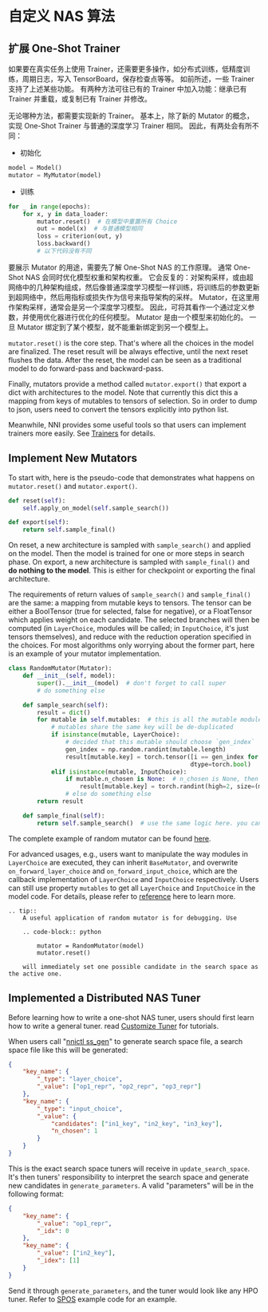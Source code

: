 # 自定义 NAS 算法

## 扩展 One-Shot Trainer

如果要在真实任务上使用 Trainer，还需要更多操作，如分布式训练，低精度训练，周期日志，写入 TensorBoard，保存检查点等等。 如前所述，一些 Trainer 支持了上述某些功能。 有两种方法可往已有的 Trainer 中加入功能：继承已有 Trainer 并重载，或复制已有 Trainer 并修改。

无论哪种方法，都需要实现新的 Trainer。 基本上，除了新的 Mutator 的概念，实现 One-Shot Trainer 与普通的深度学习 Trainer 相同。 因此，有两处会有所不同：

* 初始化

```python
model = Model()
mutator = MyMutator(model)
```

* 训练

```python
for _ in range(epochs):
    for x, y in data_loader:
        mutator.reset()  # 在模型中重置所有 Choice
        out = model(x)  # 与普通模型相同
        loss = criterion(out, y)
        loss.backward()
        # 以下代码没有不同
```

要展示 Mutator 的用途，需要先了解 One-Shot NAS 的工作原理。 通常 One-Shot NAS 会同时优化模型权重和架构权重。 它会反复的：对架构采样，或由超网络中的几种架构组成，然后像普通深度学习模型一样训练，将训练后的参数更新到超网络中，然后用指标或损失作为信号来指导架构的采样。 Mutator，在这里用作架构采样，通常会是另一个深度学习模型。 因此，可将其看作一个通过定义参数，并使用优化器进行优化的任何模型。 Mutator 是由一个模型来初始化的。 一旦 Mutator 绑定到了某个模型，就不能重新绑定到另一个模型上。

`mutator.reset()` is the core step. That's where all the choices in the model are finalized. The reset result will be always effective, until the next reset flushes the data. After the reset, the model can be seen as a traditional model to do forward-pass and backward-pass.

Finally, mutators provide a method called `mutator.export()` that export a dict with architectures to the model. Note that currently this dict this a mapping from keys of mutables to tensors of selection. So in order to dump to json, users need to convert the tensors explicitly into python list.

Meanwhile, NNI provides some useful tools so that users can implement trainers more easily. See [Trainers](./NasReference.md#trainers) for details.

## Implement New Mutators

To start with, here is the pseudo-code that demonstrates what happens on `mutator.reset()` and `mutator.export()`.

```python
def reset(self):
    self.apply_on_model(self.sample_search())
```

```python
def export(self):
    return self.sample_final()
```

On reset, a new architecture is sampled with `sample_search()` and applied on the model. Then the model is trained for one or more steps in search phase. On export, a new architecture is sampled with `sample_final()` and **do nothing to the model**. This is either for checkpoint or exporting the final architecture.

The requirements of return values of `sample_search()` and `sample_final()` are the same: a mapping from mutable keys to tensors. The tensor can be either a BoolTensor (true for selected, false for negative), or a FloatTensor which applies weight on each candidate. The selected branches will then be computed (in `LayerChoice`, modules will be called; in `InputChoice`, it's just tensors themselves), and reduce with the reduction operation specified in the choices. For most algorithms only worrying about the former part, here is an example of your mutator implementation.

```python
class RandomMutator(Mutator):
    def __init__(self, model):
        super().__init__(model)  # don't forget to call super
        # do something else

    def sample_search(self):
        result = dict()
        for mutable in self.mutables:  # this is all the mutable modules in user model
            # mutables share the same key will be de-duplicated
            if isinstance(mutable, LayerChoice):
                # decided that this mutable should choose `gen_index`
                gen_index = np.random.randint(mutable.length)
                result[mutable.key] = torch.tensor([i == gen_index for i in range(mutable.length)], 
                                                   dtype=torch.bool)
            elif isinstance(mutable, InputChoice):
                if mutable.n_chosen is None:  # n_chosen is None, then choose any number
                    result[mutable.key] = torch.randint(high=2, size=(mutable.n_candidates,)).view(-1).bool()
                # else do something else
        return result

    def sample_final(self):
        return self.sample_search()  # use the same logic here. you can do something different
```

The complete example of random mutator can be found [here](https://github.com/microsoft/nni/blob/master/src/sdk/pynni/nni/nas/pytorch/random/mutator.py).

For advanced usages, e.g., users want to manipulate the way modules in `LayerChoice` are executed, they can inherit `BaseMutator`, and overwrite `on_forward_layer_choice` and `on_forward_input_choice`, which are the callback implementation of `LayerChoice` and `InputChoice` respectively. Users can still use property `mutables` to get all `LayerChoice` and `InputChoice` in the model code. For details, please refer to [reference](https://github.com/microsoft/nni/tree/master/src/sdk/pynni/nni/nas/pytorch) here to learn more.

```eval_rst
.. tip::
    A useful application of random mutator is for debugging. Use

    .. code-block:: python

        mutator = RandomMutator(model)
        mutator.reset()

    will immediately set one possible candidate in the search space as the active one.
```

## Implemented a Distributed NAS Tuner

Before learning how to write a one-shot NAS tuner, users should first learn how to write a general tuner. read [Customize Tuner](../Tuner/CustomizeTuner.md) for tutorials.

When users call "[nnictl ss_gen](../Tutorial/Nnictl.md)" to generate search space file, a search space file like this will be generated:

```json
{
    "key_name": {
        "_type": "layer_choice",
        "_value": ["op1_repr", "op2_repr", "op3_repr"]
    },
    "key_name": {
        "_type": "input_choice",
        "_value": {
            "candidates": ["in1_key", "in2_key", "in3_key"],
            "n_chosen": 1
        }
    }
}
```

This is the exact search space tuners will receive in `update_search_space`. It's then tuners' responsibility to interpret the search space and generate new candidates in `generate_parameters`. A valid "parameters" will be in the following format:

```json
{
    "key_name": {
        "_value": "op1_repr",
        "_idx": 0
    },
    "key_name": {
        "_value": ["in2_key"],
        "_idex": [1]
    }
}
```

Send it through `generate_parameters`, and the tuner would look like any HPO tuner. Refer to [SPOS](./SPOS.md) example code for an example.
